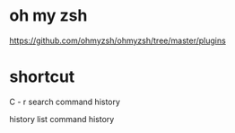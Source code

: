 # oh my zsh

https://github.com/ohmyzsh/ohmyzsh/tree/master/plugins

# shortcut


C - r   search command history

history list command history


